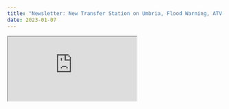 ```yaml
---
title: "Newsletter: New Transfer Station on Umbria, Flood Warning, ATV Meeting, and Other RSVA News"
date: 2023-01-07
---
```


<div class="news-iframe">
  <iframe src="https://mailchi.mp/d3c35e4910c6/january-20-cleanup-and-other-rsva-news-6168992"/>
</div>




